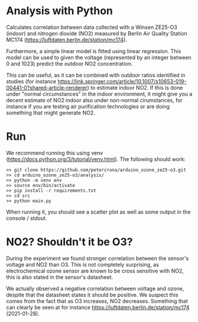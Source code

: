 # Analysis with Python

Calculates correlation between data collected with a Winsen ZE25-O3 (indoor) and nitrogen dioxide (NO2) measured by
Berlin Air Quality Station MC174 (https://luftdaten.berlin.de/station/mc174).

Furthermore, a simple linear model is fitted using linear regression. This model
can be used to given the voltage (represented by an integer between 0 and 1023)
predict the outdoor NO2 concentration.

This can be useful, as it can be combined with outdoor ratios
identified in studies (for instance https://link.springer.com/article/10.1007/s10653-019-00441-0?shared-article-renderer)
to estimate indoor NO2. If this is done under "normal circumstances" in the indoor environment,
it might give you a decent estimate of NO2 indoor also under non-normal cirumstances,
for instance if you are testing air purification technologies or are doing something that
might generate NO2.

# Run

We recommend running this using venv (https://docs.python.org/3/tutorial/venv.html). The following should work:

```
>> git clone https://github.com/petercrona/arduino_ozone_ze25-o3.git
>> cd arduino_ozone_ze25-o3/analysis/
>> python -m venv env
>> source env/bin/activate
>> pip install -r requirements.txt
>> cd src
>> python main.py
```

When running it, you should see a scatter plot as well as some output in the console / stdout.

# NO2? Shouldn't it be O3?
During the experiment we found stronger correlation between the sensor's voltage and NO2 than O3.
This is not completely surprising, as electrochemical ozone sensor are known to be cross sensitive with NO2,
this is also stated in the sensor's datasheet.

We actually observed a negative correlation between voltage and ozone, despite that the datasheet
states it should be positive. We suspect this comes from the fact that as O3 increases, NO2 decreases.
Something that can clearly be seen at for instance https://luftdaten.berlin.de/station/mc174 (2021-01-28).
